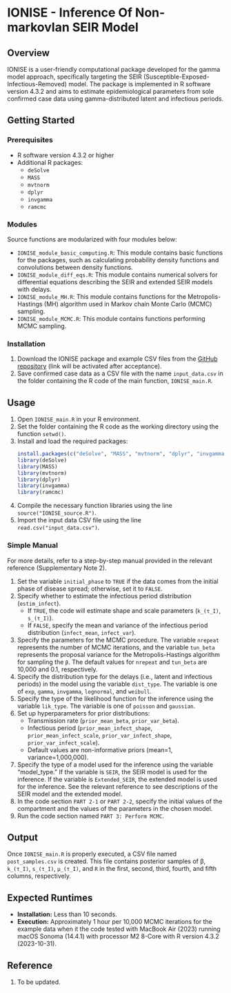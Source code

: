 # IONISE - Inference Of Non-markovIan SEIR Model

## Overview
IONISE is a user-friendly computational package developed for the gamma model approach, specifically targeting the SEIR (Susceptible-Exposed-Infectious-Removed) model. The package is implemented in R software version 4.3.2 and aims to estimate epidemiological parameters from sole confirmed case data using gamma-distributed latent and infectious periods.

## Getting Started

### Prerequisites
- R software version 4.3.2 or higher
- Additional R packages:
  - `deSolve`
  - `MASS`
  - `mvtnorm`
  - `dplyr`
  - `invgamma`
  - `ramcmc`

### Modules
Source functions are modularized with four modules below:
- `IONISE_module_basic_computing.R`: This module contains basic functions for the packages, such as calculating probability density functions and convolutions between density functions.
- `IONISE_module_diff_eqs.R`: This module contains numerical solvers for differential equations describing the SEIR and extended SEIR models with delays. 
- `IONISE_module_MH.R`: This module contains functions for the Metropolis-Hastings (MH) algorithm used in Markov chain Monte Carlo (MCMC) sampling.
- `IONISE_module_MCMC.R`: This module contains functions performing MCMC sampling.

### Installation
1. Download the IONISE package and example CSV files from the [GitHub repository](#https://github.com/Mathbiomed/IONISE) (link will be activated after acceptance).
2. Save confirmed case data as a CSV file with the name `input_data.csv` in the folder containing the R code of the main function, `IONISE_main.R`.

## Usage

1. Open `IONISE_main.R` in your R environment.
2. Set the folder containing the R code as the working directory using the function `setwd()`.
3. Install and load the required packages:
   ```R
   install.packages(c("deSolve", "MASS", "mvtnorm", "dplyr", "invgamma", "ramcmc"))
   library(deSolve)
   library(MASS)
   library(mvtnorm)
   library(dplyr)
   library(invgamma)
   library(ramcmc)
   ```
4. Compile the necessary function libraries using the line `source("IONISE_source.R")`.
5. Import the input data CSV file using the line `read.csv("input_data.csv")`.

### Simple Manual
For more details, refer to a step-by-step manual provided in the relevant reference (Supplementary Note 2). 

1. Set the variable `initial_phase` to `TRUE` if the data comes from the initial phase of disease spread; otherwise, set it to `FALSE`.
2. Specify whether to estimate the infectious period distribution (`estim_infect`).
   - If `TRUE`, the code will estimate shape and scale parameters (`k_(τ_I)`, `s_(τ_I)`).
   - If `FALSE`, specify the mean and variance of the infectious period distribution (`infect_mean`, `infect_var`).
3. Specify the parameters for the MCMC procedure. The variable `nrepeat` represents the number of MCMC iterations, and the variable `tun_beta` represents the proposal variance for the Metropolis-Hastings algorithm for sampling the `β`. The default values for `nrepeat` and `tun_beta` are 10,000 and 0.1, respectively.
4. Specify the distribution type for the delays (i.e., latent and infectious periods) in the model using the variable `dist_type`. The variable is one of `exp`, `gamma`, `invgamma`, `lognormal`, and `weibull`. 
5. Specify the type of the likelihood function for the inference using the variable `lik_type`. The variable is one of `poisson` and `gaussian`.
6. Set up hyperparameters for prior distributions:
   - Transmission rate (`prior_mean_beta`, `prior_var_beta`).
   - Infectious period (`prior_mean_infect_shape`, `prior_mean_infect_scale`, `prior_var_infect_shape`, `prior_var_infect_scale`).
   - Default values are non-informative priors (mean=1, variance=1,000,000).
7. Specify the type of a model used for the inference using the variable “model_type.” If the variable is `SEIR`, the SEIR model is used for the inference. If the variable is `Extended_SEIR`, the extended model is used for the inference. See the relevant reference to see descriptions of the SEIR model and the extended model.
8. In the code section `PART 2-1` or `PART 2-2`, specify the initial values of the compartment and the values of the parameters in the chosen model. 
9. Run the code section named `PART 3: Perform MCMC`.

## Output

Once `IONISE_main.R` is properly executed, a CSV file named `post_samples.csv` is created. This file contains posterior samples of β, `k_(τ_I)`, `s_(τ_I)`, `μ_(τ_I)`, and `R` in the first, second, third, fourth, and fifth columns, respectively.

## Expected Runtimes

- **Installation:** Less than 10 seconds.
- **Execution:** Approximately 1 hour per 10,000 MCMC iterations for the example data when it the code tested with MacBook Air (2023) running macOS Sonoma (14.4.1) with processor M2 8-Core with R version 4.3.2 (2023-10-31).

## Reference

1. To be updated.
